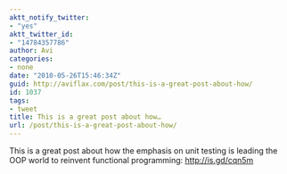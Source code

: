 ```yaml
---
aktt_notify_twitter:
- "yes"
aktt_twitter_id:
- "14784357786"
author: Avi
categories:
- none
date: "2010-05-26T15:46:34Z"
guid: http://aviflax.com/post/this-is-a-great-post-about-how/
id: 1037
tags:
- tweet
title: This is a great post about how…
url: /post/this-is-a-great-post-about-how/
---
```

This is a great post about how the emphasis on unit testing is leading the OOP world to reinvent functional programming: <a href="http://is.gd/cqn5m" rel="nofollow">http://is.gd/cqn5m</a>